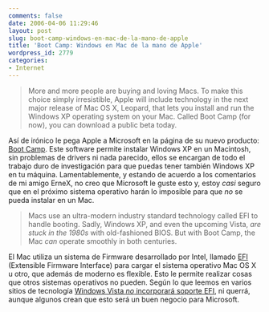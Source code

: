 ```yaml
---
comments: false
date: 2006-04-06 11:29:46
layout: post
slug: boot-camp-windows-en-mac-de-la-mano-de-apple
title: 'Boot Camp: Windows en Mac de la mano de Apple'
wordpress_id: 2779
categories:
- Internet
---
```


> More and more people are buying and loving Macs. To make this choice simply irresistible, Apple will include technology in the next major release of Mac OS X, Leopard, that lets you install and run the Windows XP operating system on your Mac. Called Boot Camp (for now), you can download a public beta today.





Así de irónico le pega Apple a Microsoft en la página de su nuevo producto: [Boot Camp](http://www.apple.com/macosx/bootcamp/). Este software permite instalar Windows XP en un Macintosh, sin problemas de drivers ni nada parecido, ellos se encargan de todo el trabajo duro de investigación para que puedas tener también Windows XP en tu máquina. Lamentablemente, y estando de acuerdo a los comentarios de mi amigo ErneX, no creo que Microsoft le guste esto y, estoy _casi_ seguro que en el próximo sistema operativo harán lo imposible para que _no_ se pueda instalar en un Mac.





> Macs use an ultra-modern industry standard technology called EFI to handle booting. Sadly, Windows XP, and even the upcoming Vista, _are stuck in the 1980s_ with old-fashioned BIOS. But with Boot Camp, the Mac _can_ operate smoothly in both centuries.





El Mac utiliza un sistema de Firmware desarrollado por Intel, llamado [EFI](http://en.wikipedia.org/wiki/Extensible_Firmware_Interface) (Extensible Firmware Interface) para cargar el sistema operativo Mac OS X u otro, que además de moderno es flexible. Esto le permite realizar cosas que otros sistemas operativos no pueden. Según lo que leemos en varios sitios de tecnología [Windows Vista _no_ incorporará soporte EFI](http://www.windowsvistaweblog.com/2006/03/10/no-support-for-efi-booting/), ni querrá, aunque algunos crean que esto será un buen negocio para Microsoft.
